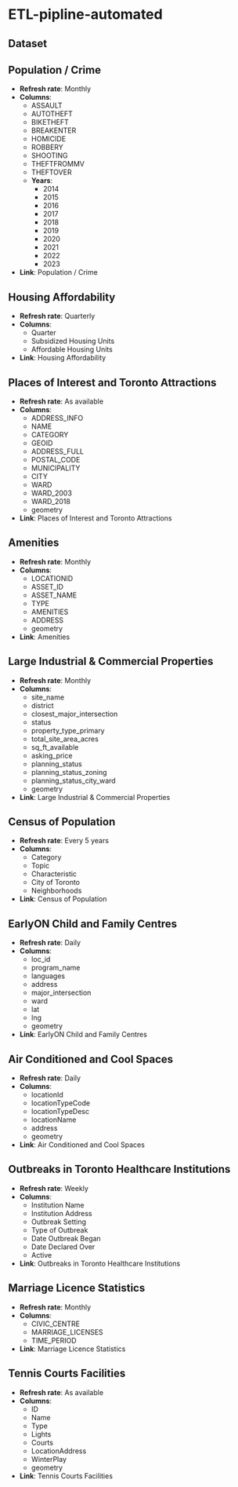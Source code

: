 # ETL-pipline-automated

## Dataset
## Population / Crime
- **Refresh rate**: Monthly
- **Columns**:
  - ASSAULT
  - AUTOTHEFT
  - BIKETHEFT
  - BREAKENTER
  - HOMICIDE
  - ROBBERY
  - SHOOTING
  - THEFTFROMMV
  - THEFTOVER
  - **Years**:
    - 2014
    - 2015
    - 2016
    - 2017
    - 2018
    - 2019
    - 2020
    - 2021
    - 2022
    - 2023
- **Link**: Population / Crime

## Housing Affordability
- **Refresh rate**: Quarterly
- **Columns**:
  - Quarter
  - Subsidized Housing Units
  - Affordable Housing Units
- **Link**: Housing Affordability

## Places of Interest and Toronto Attractions
- **Refresh rate**: As available
- **Columns**:
  - ADDRESS_INFO
  - NAME
  - CATEGORY
  - GEOID
  - ADDRESS_FULL
  - POSTAL_CODE
  - MUNICIPALITY
  - CITY
  - WARD
  - WARD_2003
  - WARD_2018
  - geometry
- **Link**: Places of Interest and Toronto Attractions

## Amenities
- **Refresh rate**: Monthly
- **Columns**:
  - LOCATIONID
  - ASSET_ID
  - ASSET_NAME
  - TYPE
  - AMENITIES
  - ADDRESS
  - geometry
- **Link**: Amenities

## Large Industrial & Commercial Properties
- **Refresh rate**: Monthly
- **Columns**:
  - site_name
  - district
  - closest_major_intersection
  - status
  - property_type_primary
  - total_site_area_acres
  - sq_ft_available
  - asking_price
  - planning_status
  - planning_status_zoning
  - planning_status_city_ward
  - geometry
- **Link**: Large Industrial & Commercial Properties

## Census of Population
- **Refresh rate**: Every 5 years
- **Columns**:
  - Category
  - Topic
  - Characteristic
  - City of Toronto
  - Neighborhoods
- **Link**: Census of Population

## EarlyON Child and Family Centres
- **Refresh rate**: Daily
- **Columns**:
  - loc_id
  - program_name
  - languages
  - address
  - major_intersection
  - ward
  - lat
  - lng
  - geometry
- **Link**: EarlyON Child and Family Centres

## Air Conditioned and Cool Spaces
- **Refresh rate**: Daily
- **Columns**:
  - locationId
  - locationTypeCode
  - locationTypeDesc
  - locationName
  - address
  - geometry
- **Link**: Air Conditioned and Cool Spaces

## Outbreaks in Toronto Healthcare Institutions
- **Refresh rate**: Weekly
- **Columns**:
  - Institution Name
  - Institution Address
  - Outbreak Setting
  - Type of Outbreak
  - Date Outbreak Began
  - Date Declared Over
  - Active
- **Link**: Outbreaks in Toronto Healthcare Institutions

## Marriage Licence Statistics
- **Refresh rate**: Monthly
- **Columns**:
  - CIVIC_CENTRE
  - MARRIAGE_LICENSES
  - TIME_PERIOD
- **Link**: Marriage Licence Statistics

## Tennis Courts Facilities
- **Refresh rate**: As available
- **Columns**:
  - ID
  - Name
  - Type
  - Lights
  - Courts
  - LocationAddress
  - WinterPlay
  - geometry
- **Link**: Tennis Courts Facilities
